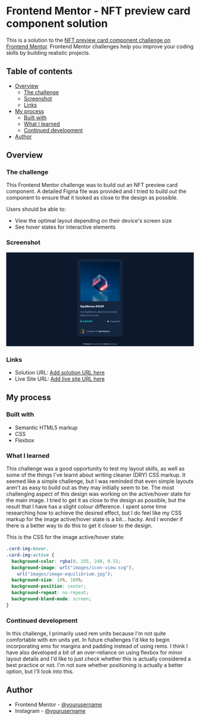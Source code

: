 # Frontend Mentor - NFT preview card component solution

This is a solution to the [NFT preview card component challenge on Frontend Mentor](https://www.frontendmentor.io/challenges/nft-preview-card-component-SbdUL_w0U). Frontend Mentor challenges help you improve your coding skills by building realistic projects.

## Table of contents

- [Overview](#overview)
  - [The challenge](#the-challenge)
  - [Screenshot](#screenshot)
  - [Links](#links)
- [My process](#my-process)
  - [Built with](#built-with)
  - [What I learned](#what-i-learned)
  - [Continued development](#continued-development)
- [Author](#author)

## Overview

### The challenge

This Frontend Mentor challenge was to build out an NFT preview card component. A detailed Figma file was provided and I tried to build out the component to ensure that it looked as close to the design as possible.

Users should be able to:

- View the optimal layout depending on their device's screen size
- See hover states for interactive elements

### Screenshot

![](fem-nft-preview-card-solution.png)

### Links

- Solution URL: [Add solution URL here](https://your-solution-url.com)
- Live Site URL: [Add live site URL here](https://your-live-site-url.com)

## My process

### Built with

- Semantic HTML5 markup
- CSS
- Flexbox

### What I learned

This challenge was a good opportunity to test my layout skills, as well as some of the things I've learnt about writing cleaner (DRY) CSS markup. It seemed like a simple challenge, but I was reminded that even simple layouts aren't as easy to build out as they may initially seem to be. The most challenging aspect of this design was working on the active/hover state for the main image. I tried to get it as close to the design as possible, but the result that I have has a slight colour difference. I spent some time researching how to achieve the desired effect, but I do feel like my CSS markup for the image active/hover state is a bit... hacky. And I wonder if there is a better way to do this to get it closer to the design.

This is the CSS for the image active/hover state:

```css
.card-img:hover,
.card-img:active {
  background-color: rgba(0, 255, 248, 0.5);
  background-image: url("images/icon-view.svg"),
    url("images/image-equilibrium.jpg");
  background-size: 18%, 100%;
  background-position: center;
  background-repeat: no-repeat;
  background-blend-mode: screen;
}
```

### Continued development

In this challenge, I primarily used rem units because I'm not quite comfortable with em units yet. In future challenges I'd like to begin incorporating ems for margins and padding instead of using rems. I think I have also developed a bit of an over-reliance on using flexbox for minor layout details and I'd like to just check whether this is actually considered a best practice or not. I'm not sure whether positioning is actually a better option, but I'll look into this.

## Author

- Frontend Mentor - [@yourusername](https://www.frontendmentor.io/profile/yourusername)
- Instagram - [@yourusername](https://www.twitter.com/yourusername)
